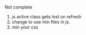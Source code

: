 Not complete

1. js active class gets lost on refresh
2. change to use min files in js.
3. min your css


